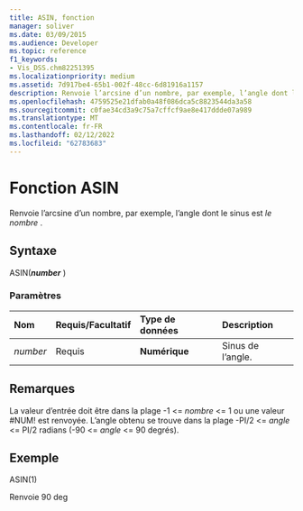 ```yaml
---
title: ASIN, fonction
manager: soliver
ms.date: 03/09/2015
ms.audience: Developer
ms.topic: reference
f1_keywords:
- Vis_DSS.chm82251395
ms.localizationpriority: medium
ms.assetid: 7d917be4-65b1-002f-48cc-6d81916a1157
description: Renvoie l’arcsine d’un nombre, par exemple, l’angle dont le sinus est le nombre .
ms.openlocfilehash: 4759525e21dfab0a48f086dca5c8823544da3a58
ms.sourcegitcommit: c0fae34cd3a9c75a7cffcf9ae8e417ddde07a989
ms.translationtype: MT
ms.contentlocale: fr-FR
ms.lasthandoff: 02/12/2022
ms.locfileid: "62783683"
---
```

# <a name="asin-function"></a>Fonction ASIN

Renvoie l’arcsine d’un nombre, par exemple, l’angle dont le sinus est  *le nombre*  . 
  
## <a name="syntax"></a>Syntaxe

ASIN(***number*** ) 
  
### <a name="parameters"></a>Paramètres

|**Nom**|**Requis/Facultatif**|**Type de données**|**Description**|
|:-----|:-----|:-----|:-----|
| _number_ <br/> |Requis  <br/> |**Numérique** <br/> |Sinus de l’angle. |
   
## <a name="remarks"></a>Remarques

La valeur d’entrée doit être dans la plage -1 <=  *nombre*  <= 1 ou une valeur #NUM! est renvoyée. L’angle obtenu se trouve dans la plage -PI/2 <=  *angle*  <= PI/2 radians (-90 <=  *angle*  <= 90 degrés). 
  
## <a name="example"></a>Exemple

ASIN(1)
  
Renvoie 90 deg
  

